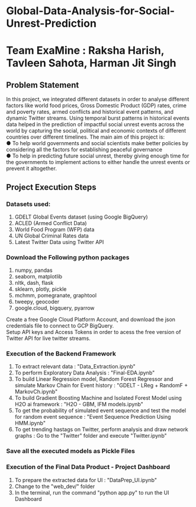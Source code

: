# Global-Data-Analysis-for-Social-Unrest-Prediction


# Team ExaMine : Raksha Harish, Tavleen Sahota, Harman Jit Singh

## Problem Statement  
In this project, we integrated different datasets in order to analyse different factors like world food prices, Gross Domestic Product (GDP) rates, crime and poverty rates, armed conflicts and historical event patterns, and dynamic Twitter streams. Using temporal burst patterns in historical events data helped in the prediction of impactful social unrest events across the world by capturing the social, political and economic contexts of different countries over different timelines. The main aim of this project is:    
● To help world governments and social scientists make better policies by considering all the factors for establishing peaceful governance    
● To help in predicting future social unrest, thereby giving enough time for the governments to implement actions to either handle the unrest events or prevent it altogether.    


## Project Execution Steps  

### Datasets used:  
1. GDELT Global Events dataset (using Google BigQuery)  
2. ACLED (Armed Conflict Data)  
3. World Food Program (WFP) data  
4. UN Global Criminal Rates data  
5. Latest Twitter Data using Twitter API  

### Download the Following python packages  
1. numpy, pandas  
2. seaborn, matplotlib  
3. nltk, dash, flask
4. sklearn, plotly, pickle  
5. mchmm, pomegranate, graphtool  
6. tweepy, geocoder  
7. google.cloud, bigquery, pyarrow  

Create a free Google Cloud Platform Account, and download the json credentials file to connect to GCP BigQuery.  
Setup API keys and Access Tokens in order to acess the free version of Twitter API for live twitter streams.  

### Execution of the Backend Framework 
1. To extract relevant data : "Data_Extraction.ipynb"  
2. To perform Exploratory Data Analysis : "Final-EDA.ipynb"  
3. To build Linear Regression model, Random Forest Regressor and simulate Markov Chain for Event history : "GDELT - LReg + RandomF + MarkovCh.ipynb"  
4. To build Gradient Boosting Machine and Isolated Forest Model using H2O ai framework : "H2O - GBM, IFM models.ipynb"  
5. To get the probability of simulated event sequence and test the model for random event sequence : "Event Sequence Prediction Using HMM.ipynb"  
6. To get trending hastags on Twitter, perform analysis and draw network graphs : Go to the "Twitter" folder and execute "Twitter.ipynb"  

### Save all the executed models as Pickle Files

### Execution of the Final Data Product - Project Dashboard  
1. To prepare the extracted data for UI : "DataPrep_UI.ipynb"
2. Change to the "web_dev/" folder
3. In the terminal, run the command "python app.py" to run the UI Dashboard 
